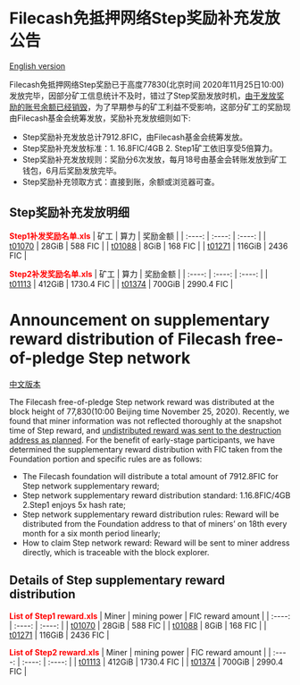 
# Filecash免抵押网络Step奖励补充发放公告

[English version](#Announcement-on-supplementary-reward-distribution-of-Filecash-free-of-pledge-Step-network)

  Filecash免抵押网络Step奖励已于高度77830(北京时间 2020年11月25日10:00)发放完毕，因部分矿工信息统计不及时，错过了Step奖励发放时机，[由于发放奖励的账号余额已经销毁](https://github.com/filecash/filecash_announcement/blob/master/destruction-of-balance-at-genesis-node-and-at-the-faucet-account.md)，为了早期参与的矿工利益不受影响，这部分矿工的奖励现由Filecash基金会统筹发放，奖励补充发放细则如下:

- Step奖励补充发放总计7912.8FIC，由Filecash基金会统筹发放。
- Step奖励补充发放标准：1. 16.8FIC/4GB 2. Step1矿工依旧享受5倍算力。
- Step奖励补充发放规则：奖励分6次发放，每月18号由基金会转账发放到矿工钱包，6月后奖励发放完毕。
- Step奖励补充领取方式：直接到账，余额或浏览器可查。


## Step奖励补充发放明细

<font color='red'> **Step1补发奖励名单.xls** </font>
| 矿工 | 算力 | 奖励金额 |
| :----: | :----: | :----: |
| [t01070](https://fic.filscout.io/zh/pc/account?id=f3rd5wt3nbtolapaitecain4k4lfjkipsgjgoocwfhobuansjsewoc6bcjvtpyxsv6idwxejcrdqe6tnv2ilta) | 28GiB | 588 FIC |
| [t01088](https://fic.filscout.io/zh/pc/account?id=t3vtysh73fjqxpjo6zi37ccu3cqviumk6qfooxjwwx4g5upjbeenqf3omy5svne56blb4zb5bsg73tly2w4d5a) | 8GiB | 168 FIC |
| [t01271](https://fic.filscout.io/zh/pc/account?id=f3q7evyceeogbr3tf4f6y6ewg7ziiypwyq5s5oabe56byxdoyxtkk5gfjifcjodlptihan6zhz2xsmpso4cjxa) | 116GiB | 2436 FIC |

<font color='red'> **Step2补发奖励名单.xls** </font>
| 矿工 | 算力 | 奖励金额 |
| :----: | :----: | :----: |
| [t01113](https://fic.filscout.io/zh/pc/account?id=f3skyao6sjhgakq3zx3leipgjful3fqp6q6o3hx7iazs5ezof3m24kvrpjcs2fmbawp5uglmuoto3bsrbqtcnq) | 412GiB | 1730.4 FIC |
| [t01374](https://fic.filscout.io/zh/pc/account?id=f3wyj5lrjft3hkps44ug4x7l5evs4nqadwzvjybx7d2edumlylinmg7ucztvttvsywltbcszgl4mlqaa2axmja) | 700GiB | 2990.4 FIC |




# Announcement on supplementary reward distribution of Filecash free-of-pledge Step network

[中文版本](#Filecash免抵押网络Step奖励补充发放公告)

  The Filecash free-of-pledge Step network reward was distributed at the block height of 77,830(10:00 Beijing time November 25, 2020). Recently, we found that miner information was not reflected thoroughly at the snapshot time of Step reward, and [undistributed reward was sent to the destruction address as planned](https://github.com/filecash/filecash_announcement/blob/master/destruction-of-balance-at-genesis-node-and-at-the-faucet-account.md). For the benefit of early-stage participants, we have determined the supplementary reward distribution with FIC taken from the Foundation portion and specific rules are as follows:

- The Filecash foundation will distribute a total amount of 7912.8FIC for Step network supplementary reward;
- Step network supplementary reward distribution standard: 1.16.8FIC/4GB 2.Step1 enjoys 5x hash rate;
- Step network supplementary reward distribution rules: Reward will be distributed from the Foundation address to that of miners’ on 18th every month  for a six month period linearly;
- How to claim Step network reward: Reward will be sent to miner address directly, which is traceable with the block explorer.


## Details of Step supplementary reward distribution

<font color='red'> **List of Step1 reward.xls** </font>
| Miner | mining power | FIC reward amount |
| :----: | :----: | :----: |
| [t01070](https://fic.filscout.io/zh/pc/account?id=f3rd5wt3nbtolapaitecain4k4lfjkipsgjgoocwfhobuansjsewoc6bcjvtpyxsv6idwxejcrdqe6tnv2ilta) | 28GiB | 588 FIC |
| [t01088](https://fic.filscout.io/zh/pc/account?id=t3vtysh73fjqxpjo6zi37ccu3cqviumk6qfooxjwwx4g5upjbeenqf3omy5svne56blb4zb5bsg73tly2w4d5a) | 8GiB | 168 FIC |
| [t01271](https://fic.filscout.io/zh/pc/account?id=f3q7evyceeogbr3tf4f6y6ewg7ziiypwyq5s5oabe56byxdoyxtkk5gfjifcjodlptihan6zhz2xsmpso4cjxa) | 116GiB | 2436 FIC |

<font color='red'> **List of Step2 reward.xls** </font>
| Miner | mining power | FIC reward amount |
| :----: | :----: | :----: |
| [t01113](https://fic.filscout.io/zh/pc/account?id=f3skyao6sjhgakq3zx3leipgjful3fqp6q6o3hx7iazs5ezof3m24kvrpjcs2fmbawp5uglmuoto3bsrbqtcnq) | 412GiB | 1730.4 FIC |
| [t01374](https://fic.filscout.io/zh/pc/account?id=f3wyj5lrjft3hkps44ug4x7l5evs4nqadwzvjybx7d2edumlylinmg7ucztvttvsywltbcszgl4mlqaa2axmja) | 700GiB | 2990.4 FIC |
